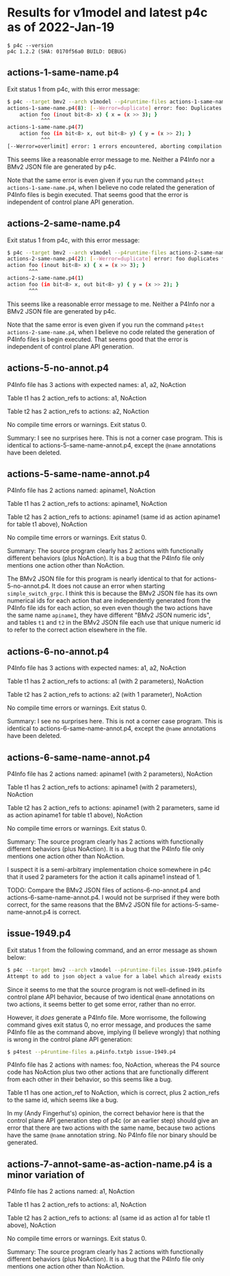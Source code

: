 # Results for v1model and latest p4c as of 2022-Jan-19

```
$ p4c --version
p4c 1.2.2 (SHA: 0170f56a0 BUILD: DEBUG)
```

## actions-1-same-name.p4

Exit status 1 from p4c, with this error message:
```bash
$ p4c --target bmv2 --arch v1model --p4runtime-files actions-1-same-name.p4info.txtpb actions-1-same-name.p4
actions-1-same-name.p4(8): [--Werror=duplicate] error: foo: Duplicates declaration foo
    action foo (inout bit<8> x) { x = (x >> 3); }
           ^^^
actions-1-same-name.p4(7)
    action foo (in bit<8> x, out bit<8> y) { y = (x >> 2); }
           ^^^
[--Werror=overlimit] error: 1 errors encountered, aborting compilation
```

This seems like a reasonable error message to me.
Neither a P4Info nor a BMv2 JSON file are generated by p4c.

Note that the same error is even given if you run the command `p4test
actions-1-same-name.p4`, when I believe no code related the generation
of P4Info files is begin executed.  That seems good that the error is
independent of control plane API generation.


## actions-2-same-name.p4

Exit status 1 from p4c, with this error message:
```bash
$ p4c --target bmv2 --arch v1model --p4runtime-files actions-2-same-name.p4info.txtpb actions-2-same-name.p4
actions-2-same-name.p4(2): [--Werror=duplicate] error: foo duplicates foo.
action foo (inout bit<8> x) { x = (x >> 3); }
       ^^^
actions-2-same-name.p4(1)
action foo (in bit<8> x, out bit<8> y) { y = (x >> 2); }
       ^^^
```

This seems like a reasonable error message to me.
Neither a P4Info nor a BMv2 JSON file are generated by p4c.

Note that the same error is even given if you run the command `p4test
actions-2-same-name.p4`, when I believe no code related the generation
of P4Info files is begin executed.  That seems good that the error is
independent of control plane API generation.


## actions-5-no-annot.p4

P4Info file has 3 actions with expected names: a1, a2, NoAction

Table t1 has 2 action_refs to actions: a1, NoAction

Table t2 has 2 action_refs to actions: a2, NoAction

No compile time errors or warnings.  Exit status 0.

Summary: I see no surprises here.  This is not a corner case program.
This is identical to actions-5-same-name-annot.p4, except the `@name`
annotations have been deleted.


## actions-5-same-name-annot.p4

P4Info file has 2 actions named: apiname1, NoAction

Table t1 has 2 action_refs to actions: apiname1, NoAction

Table t2 has 2 action_refs to actions: apiname1 (same id as action
apiname1 for table t1 above), NoAction

No compile time errors or warnings.  Exit status 0.

Summary: The source program clearly has 2 actions with functionally
different behaviors (plus NoAction).  It is a bug that the P4Info file
only mentions one action other than NoAction.

The BMv2 JSON file for this program is nearly identical to that for
actions-5-no-annot.p4.  It does not cause an error when starting
`simple_switch_grpc`.  I think this is because the BMv2 JSON file has
its own numerical ids for each action that are independently generated
from the P4Info file ids for each action, so even even though the two
actions have the same name `apiname1`, they have different "BMv2 JSON
numeric ids", and tables `t1` and `t2` in the BMv2 JSON file each use
that unique numeric id to refer to the correct action elsewhere in the
file.


## actions-6-no-annot.p4

P4Info file has 3 actions with expected names: a1, a2, NoAction

Table t1 has 2 action_refs to actions: a1 (with 2 parameters), NoAction

Table t2 has 2 action_refs to actions: a2 (with 1 parameter), NoAction

No compile time errors or warnings.  Exit status 0.

Summary: I see no surprises here.  This is not a corner case program.
This is identical to actions-6-same-name-annot.p4, except the `@name`
annotations have been deleted.


## actions-6-same-name-annot.p4

P4Info file has 2 actions named: apiname1 (with 2 parameters), NoAction

Table t1 has 2 action_refs to actions: apiname1 (with 2 parameters), NoAction

Table t2 has 2 action_refs to actions: apiname1 (with 2 parameters,
same id as action apiname1 for table t1 above), NoAction

No compile time errors or warnings.  Exit status 0.

Summary: The source program clearly has 2 actions with functionally
different behaviors (plus NoAction).  It is a bug that the P4Info file
only mentions one action other than NoAction.

I suspect it is a semi-arbitrary implementation choice somewhere in
p4c that it used 2 parameters for the action it calls apiname1 instead
of 1.

TODO: Compare the BMv2 JSON files of actions-6-no-annot.p4 and
actions-6-same-name-annot.p4.  I would not be surprised if they were
both correct, for the same reasons that the BMv2 JSON file for
actions-5-same-name-annot.p4 is correct.


## issue-1949.p4

Exit status 1 from the following command, and an error message as
shown below:
```bash
$ p4c --target bmv2 --arch v1model --p4runtime-files issue-1949.p4info.txtpb issue-1949.p4
Attempt to add to json object a value for a label which already exists foo null
```

Since it seems to me that the source program is not well-defined in
its control plane API behavior, because of two identical `@name`
annotations on two actions, it seems better to get some error, rather
than no error.

However, it _does_ generate a P4Info file.  More worrisome, the
following command gives exit status 0, no error message, and produces
the same P4Info file as the command above, implying (I believe
wrongly) that nothing is wrong in the control plane API generation:
```bash
$ p4test --p4runtime-files a.p4info.txtpb issue-1949.p4
```

P4Info file has 2 actions with names: foo, NoAction, whereas the P4
source code has NoAction plus two other actions that are functionally
different from each other in their behavior, so this seems like a bug.

Table t1 has one action_ref to NoAction, which is correct, plus 2
action_refs to the same id, which seems like a bug.

In my (Andy Fingerhut's) opinion, the correct behavior here is that
the control plane API generation step of p4c (or an earlier step)
should give an error that there are two actions with the same name,
because two actions have the same `@name` annotation string.  No
P4Info file nor binary should be generated.


## actions-7-annot-same-as-action-name.p4 is a minor variation of

P4Info file has 2 actions named: a1, NoAction

Table t1 has 2 action_refs to actions: a1, NoAction

Table t2 has 2 action_refs to actions: a1 (same id as action a1 for
table t1 above), NoAction

No compile time errors or warnings.  Exit status 0.

Summary: The source program clearly has 2 actions with functionally
different behaviors (plus NoAction).  It is a bug that the P4Info file
only mentions one action other than NoAction.
